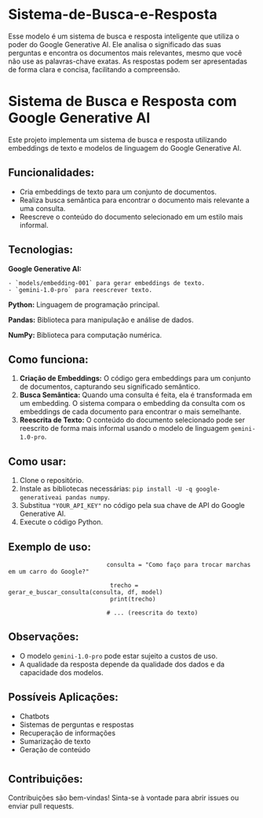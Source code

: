 # Sistema-de-Busca-e-Resposta
Esse modelo é um sistema de busca e resposta inteligente que utiliza o poder do Google Generative AI. Ele analisa o significado das suas perguntas e encontra os documentos mais relevantes, mesmo que você não use as palavras-chave exatas. As respostas podem ser apresentadas de forma clara e concisa, facilitando a compreensão.


# Sistema de Busca e Resposta com Google Generative AI

Este projeto implementa um sistema de busca e resposta utilizando embeddings de texto e modelos de linguagem do Google Generative AI.

## Funcionalidades:
- Cria embeddings de texto para um conjunto de documentos.
- Realiza busca semântica para encontrar o documento mais relevante a uma consulta.
- Reescreve o conteúdo do documento selecionado em um estilo mais informal.

## Tecnologias:
**Google Generative AI:** 

    - `models/embedding-001` para gerar embeddings de texto.
    - `gemini-1.0-pro` para reescrever texto.

**Python:** Linguagem de programação principal.

**Pandas:** Biblioteca para manipulação e análise de dados.

**NumPy:** Biblioteca para computação numérica.

## Como funciona:

1. **Criação de Embeddings:** O código gera embeddings para um conjunto de documentos, capturando seu significado semântico.
2. **Busca Semântica:** Quando uma consulta é feita, ela é transformada em um embedding. O sistema compara o embedding da consulta com os embeddings de cada documento para encontrar o mais semelhante.
3. **Reescrita de Texto:** O conteúdo do documento selecionado pode ser reescrito de forma mais informal usando o modelo de linguagem `gemini-1.0-pro`.

## Como usar:

1. Clone o repositório.
2. Instale as bibliotecas necessárias: `pip install -U -q google-generativeai pandas numpy`.
3. Substitua `"YOUR_API_KEY"` no código pela sua chave de API do Google Generative AI.
4. Execute o código Python.


## Exemplo de uso:

                                consulta = "Como faço para trocar marchas em um carro do Google?"

                                 trecho = gerar_e_buscar_consulta(consulta, df, model)
                                 print(trecho)

                                # ... (reescrita do texto)



## Observações:

- O modelo `gemini-1.0-pro` pode estar sujeito a custos de uso.
- A qualidade da resposta depende da qualidade dos dados e da capacidade dos modelos.

## Possíveis Aplicações:

- Chatbots
- Sistemas de perguntas e respostas
- Recuperação de informações
- Sumarização de texto
- Geração de conteúdo

#


## Contribuições:

Contribuições são bem-vindas! Sinta-se à vontade para abrir issues ou enviar pull requests.
